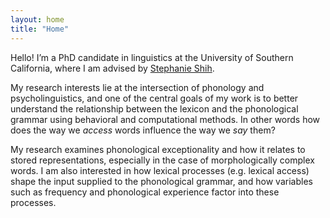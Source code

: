 ```yaml
---
layout: home
title: "Home"
---
```


Hello! I’m a PhD candidate in linguistics at the University of Southern California, where I am advised by [Stephanie Shih](https://stephsus.github.io/). 

My research interests lie at the intersection of phonology and psycholinguistics, and one of the central goals of my work is to better understand the relationship between the lexicon and the phonological grammar using behavioral and computational methods. In other words how does the way we <i>access</i> words influence the way we <i>say</i> them? 

My research examines phonological exceptionality and how it relates to stored representations, especially in the case of morphologically complex words. I am also interested in how lexical processes (e.g. lexical access) shape the input supplied to the phonological grammar, and how variables such as frequency and phonological experience factor into these processes. 






